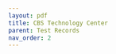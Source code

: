 ```yaml
---
layout: pdf
title: CBS Technology Center
parent: Test Records
nav_order: 2
---
```


<div id="adobe-dc-view" style="height: 100%; width: 100%;"></div>
<script src="https://acrobatservices.adobe.com/view-sdk/viewer.js"></script>
<script type="text/javascript">
	document.addEventListener("adobe_dc_view_sdk.ready", function(){ 
		var adobeDCView = new AdobeDC.View({clientId: "5aca0821dfc443928ce227808de9010e", divId: "adobe-dc-view"});
		adobeDCView.previewFile({
			content:{location: {url: "/assets/pdf/CBS Pro Series Test Records.pdf"}},
			metaData:{fileName: "CBS Pro Series Test Records.pdf"}
		}, {});
	});
</script>
